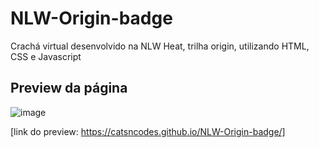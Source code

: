 # NLW-Origin-badge
Crachá virtual desenvolvido na NLW Heat, trilha origin, utilizando HTML, CSS e Javascript

## Preview da página
![image](https://user-images.githubusercontent.com/88385522/146683201-6621942f-8de2-4a5f-9453-13d4ea6d0f52.png)

[link do preview: https://catsncodes.github.io/NLW-Origin-badge/]

